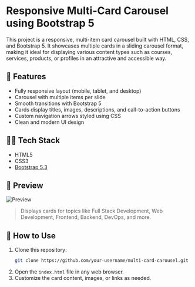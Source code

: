 # Responsive Multi-Card Carousel using Bootstrap 5

This project is a responsive, multi-item card carousel built with HTML, CSS, and Bootstrap 5. 
It showcases multiple cards in a sliding carousel format, making it ideal for displaying various content types such as courses, services, products, or profiles in an attractive and accessible way.

## 🚀 Features

- Fully responsive layout (mobile, tablet, and desktop)
- Carousel with multiple items per slide
- Smooth transitions with Bootstrap 5
- Cards display titles, images, descriptions, and call-to-action buttons
- Custom navigation arrows styled using CSS
- Clean and modern UI design

## 🧑‍💻 Tech Stack

- HTML5
- CSS3
- [Bootstrap 5.3](https://getbootstrap.com/)

## 📸 Preview

![Preview](https://th.bing.com/th/id/OIP.fU4yhJq-vbvi3wa7h-zJ0QHaEI?w=267&h=180&c=7&r=0&o=5&dpr=1.3&pid=1.7)

> Displays cards for topics like Full Stack Development, Web Development, Frontend, Backend, DevOps, and more.

## 📂 How to Use

1. Clone this repository:
    ```bash
    git clone https://github.com/your-username/multi-card-carousel.git
    ```
2. Open the `index.html` file in any web browser.
3. Customize the card content, images, or links as needed.



